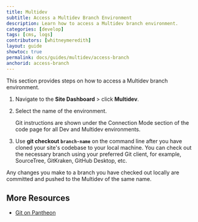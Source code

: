 ```yaml
---
title: Multidev
subtitle: Access a Multidev Branch Environment
description: Learn how to access a Multidev branch environment.
categories: [develop]
tags: [cms, logs]
contributors: [whitneymeredith]
layout: guide
showtoc: true
permalink: docs/guides/multidev/access-branch
anchorid: access-branch
---
```


This section provides steps on how to access a Multidev branch environment.


1. Navigate to the **Site Dashboard** > click **Multidev**.

1. Select the name of the environment.

    Git instructions are shown under the Connection Mode section of the code page for all Dev and Multidev environments.

1. Use **git checkout `branch-name`** on the command line after you have cloned your site's codebase to your local machine. You can check out the necessary branch using your preferred Git client, for example, SourceTree, GitKraken, GitHub Desktop, etc.

Any changes you make to a branch you have checked out locally are committed and pushed to the Multidev of the same name.

## More Resources

- [Git on Pantheon](/guides/git)
